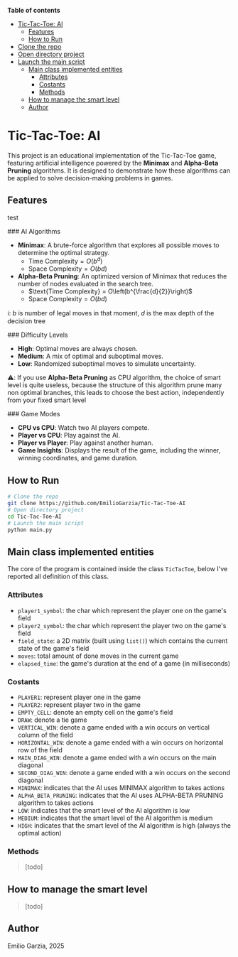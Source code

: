 <!-- toc start: 3 [do not erase this comment] -->
**Table of contents**
- [Tic-Tac-Toe: AI](#tic-tac-toe-ai)
	- [Features](#features)
	- [How to Run](#how-to-run)
- [Clone the repo](#clone-the-repo)
- [Open directory project](#open-directory-project)
- [Launch the main script](#launch-the-main-script)
	- [Main class implemented entities](#main-class-implemented-entities)
		- [Attributes](#attributes)
		- [Costants](#costants)
		- [Methods](#methods)
	- [How to manage the smart level](#how-to-manage-the-smart-level)
	- [Author](#author)
<!-- toc end [do not erase this comment] -->

# Tic-Tac-Toe: AI

This project is an educational implementation of the Tic-Tac-Toe game, featuring artificial intelligence powered by the **Minimax** and **Alpha-Beta Pruning** algorithms. It is designed to demonstrate how these algorithms can be applied to solve decision-making problems in games.

## Features

test

### AI Algorithms

- **Minimax**: A brute-force algorithm that explores all possible moves to determine the optimal strategy.
    - $\text{Time Complexity} = O\left(b^d\right)$
    - $\text{Space Complexity} = O(bd)$
- **Alpha-Beta Pruning**: An optimized version of Minimax that reduces the number of nodes evaluated in the search tree.
    - $\text{Time Complexity} = O\left(b^{\frac{d}{2}}\right)$
    - $\text{Space Complexity} = O(bd)$

ℹ: $b$ is number of legal moves in that moment, $d$ is the max depth of the decision tree

### Difficulty Levels

- **High**: Optimal moves are always chosen.
- **Medium**: A mix of optimal and suboptimal moves.
- **Low**: Randomized suboptimal moves to simulate uncertainty.

⚠️: If you use **Alpha-Beta Pruning** as CPU algorithm, the choice of smart level is quite useless, because the structure of this algorithm prune many non optimal branches, this leads to choose the best action, independently from your fixed smart level

### Game Modes

- **CPU vs CPU**: Watch two AI players compete.
- **Player vs CPU**: Play against the AI.
- **Player vs Player**: Play against another human.
- **Game Insights**: Displays the result of the game, including the winner, winning coordinates, and game duration.

## How to Run
```bash
# Clone the repo
git clone https://github.com/EmilioGarzia/Tic-Tac-Toe-AI
# Open directory project
cd Tic-Tac-Toe-AI
# Launch the main script
python main.py
```

## Main class implemented entities
The core of the program is contained inside the class `TicTacToe`, below I've reported all definition of this class.

### Attributes
- `player1_symbol`: the char which represent the player one on the game's field 
- `player2_symbol`: the char which represent the player two on the game's field 
- `field_state`: a 2D matrix (built using `list()`) which contains the current state of the game's field
- `moves`: total amount of done moves in the current game
- `elapsed_time`: the game's duration at the end of a game (in milliseconds) 

### Costants
- `PLAYER1`: represent player one in the game
- `PLAYER2`: represent player two in the game
- `EMPTY_CELL`: denote an empty cell on the game's field
- `DRAW`: denote a tie game
- `VERTICAL_WIN`: denote a game ended with a win occurs on vertical column of the field
- `HORIZONTAL_WIN`: denote a game ended with a win occurs on horizontal row of the field
- `MAIN_DIAG_WIN`: denote a game ended with a win occurs on the main diagonal
- `SECOND_DIAG_WIN`: denote a game ended with a win occurs on the second diagonal
- `MINIMAX`: indicates that the AI uses MINIMAX algorithm to takes actions
- `ALPHA_BETA_PRUNING`: indicates that the AI uses ALPHA-BETA PRUNING algorithm to takes actions
- `LOW`: indicates that the smart level of the AI algorithm is low
- `MEDIUM`: indicates that the smart level of the AI algorithm is medium
- `HIGH`: indicates that the smart level of the AI algorithm is high (always the optimal action)

### Methods
> [todo]

## How to manage the smart level
> [todo]

## Author
Emilio Garzia, 2025
